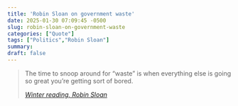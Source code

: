 ```yaml
---
title: 'Robin Sloan on government waste'
date: 2025-01-30 07:09:45 -0500
slug: robin-sloan-on-government-waste
categories: ["Quote"]
tags: ["Politics","Robin Sloan"]
summary: 
draft: false
---
```


> The time to snoop around for “waste” is when everything else is going so great you’re getting sort of bored.
> 
> <cite>[Winter reading, Robin Sloan](https://www.robinsloan.com/newsletters/winter-reading/)</cite>
